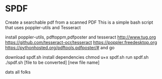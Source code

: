# SPDF
 Create a searchable pdf from a scanned PDF
This is a simple bash script that uses poppler-utils and Tesseract

install poppler-utils, pdftoppm,pdfposter and tesseract
http://www.tug.org
https://github.com/tesseract-ocr/tesseract
https://poppler.freedesktop.org
https://pythonhosted.org/pdftools.pdfposter/#
and go

download spdf.sh
install dependencies
chmod u+x spdf.sh
run spdf.sh
./spdf.sh [file to be converted] [new file name]

dats all folks